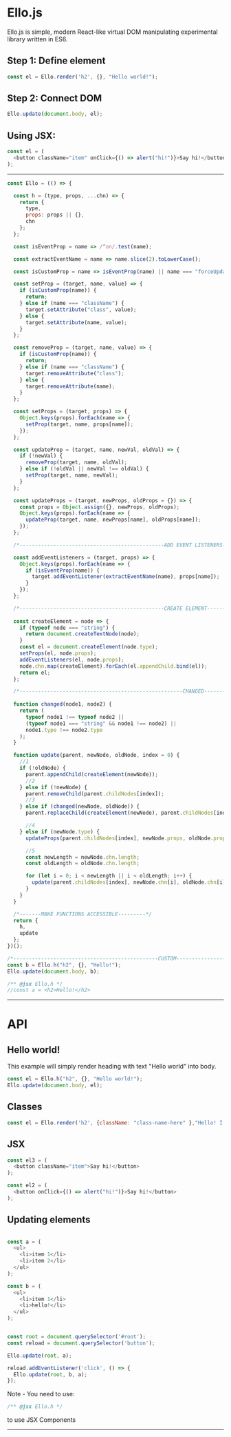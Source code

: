 # Ello.js
Ello.js is simple, modern React-like virtual DOM manipulating experimental library written in ES6. ​

## Step 1: Define element

```javascript
const el = Ello.render('h2', {}, "Hello world!");
```

## Step 2: Connect DOM

```javascript
Ello.update(document.body, el);
```


## Using JSX:
```javascript
const el = (
  <button className="item" onClick={() => alert("hi!")}>Say hi!</button>
);
```


---------------------------------------------------------------------------------------------------
```js
const Ello = (() => {

  const h = (type, props, ...chn) => {
    return {
      type,
      props: props || {},
      chn
    };
  };

  const isEventProp = name => /^on/.test(name);

  const extractEventName = name => name.slice(2).toLowerCase();

  const isCustomProp = name => isEventProp(name) || name === "forceUpdate";

  const setProp = (target, name, value) => {
    if (isCustomProp(name)) {
      return;
    } else if (name === "className") {
      target.setAttribute("class", value);
    } else {
      target.setAttribute(name, value);
    }
  };

  const removeProp = (target, name, value) => {
    if (isCustomProp(name)) {
      return;
    } else if (name === "className") {
      target.removeAttribute("class");
    } else {
      target.removeAttribute(name);
    }
  };

  const setProps = (target, props) => {
    Object.keys(props).forEach(name => {
      setProp(target, name, props[name]);
    });
  };

  const updateProp = (target, name, newVal, oldVal) => {
    if (!newVal) {
      removeProp(target, name, oldVal);
    } else if (!oldVal || newVal !== oldVal) {
      setProp(target, name, newVal);
    }
  };

  const updateProps = (target, newProps, oldProps = {}) => {
    const props = Object.assign({}, newProps, oldProps);
    Object.keys(props).forEach(name => {
      updateProp(target, name, newProps[name], oldProps[name]);
    });
  };

  /*-----------------------------------------------ADD EVENT LISTENERS-------------------------------------*/

  const addEventListeners = (target, props) => {
    Object.keys(props).forEach(name => {
      if (isEventProp(name)) {
        target.addEventListener(extractEventName(name), props[name]);
      }
    });
  };

  /*-----------------------------------------------CREATE ELEMENT-------------------------------------*/
 
  const createElement = node => {
    if (typeof node === "string") {
      return document.createTextNode(node);
    }
    const el = document.createElement(node.type);
    setProps(el, node.props);
    addEventListeners(el, node.props);
    node.chn.map(createElement).forEach(el.appendChild.bind(el));
    return el;
  };

  /*-----------------------------------------------------CHANGED-------------------------------------------*/
 
  function changed(node1, node2) {
    return (
      typeof node1 !== typeof node2 ||
      (typeof node1 === "string" && node1 !== node2) ||
      node1.type !== node2.type
    );
  }

  function update(parent, newNode, oldNode, index = 0) {
    //1
    if (!oldNode) {
      parent.appendChild(createElement(newNode));
      //2
    } else if (!newNode) {
      parent.removeChild(parent.childNodes[index]);
      //3
    } else if (changed(newNode, oldNode)) {
      parent.replaceChild(createElement(newNode), parent.childNodes[index]);

      //4
    } else if (newNode.type) {
      updateProps(parent.childNodes[index], newNode.props, oldNode.props);

      //5
      const newLength = newNode.chn.length;
      const oldLength = oldNode.chn.length;

      for (let i = 0; i < newLength || i < oldLength; i++) {
        update(parent.childNodes[index], newNode.chn[i], oldNode.chn[i], i);
      }
    }
  }

  /*-------MAKE FUNCTIONS ACCESSIBLE---------*/
  return {
    h,
    update
  };
})();

/*-----------------------------------------------CUSTOM-------------------------------------*/
const b = Ello.h("h2", {}, "Hello!");
Ello.update(document.body, b);

/** @jsx Ello.h */
//const a = <h2>Hello!</h2>
```


-------------------------------------------------------------------------------------------
# API
## Hello world!
This example will simply render heading with text "Hello world" into body.
```js
const el = Ello.h("h2", {}, "Hello world!");
Ello.update(document.body, el);
```


## Classes
```js
const el = Ello.render('h2', {className: "class-name-here" },"Hello! I have a class");
```


## JSX
```js
const el3 = (
  <button className="item">Say hi!</button>
);
```

```js
const el2 = (
  <button onClick={() => alert("hi!")}>Say hi!</button>
);
```
## Updating elements
```javascript

const a = (
  <ul>
    <li>item 1</li>
    <li>item 2</li>
  </ul>
);

const b = (
  <ul>
    <li>item 1</li>
    <li>hello!</li>
  </ul>
);


const root = document.querySelector('#root');
const reload = document.querySelector('button');

Ello.update(root, a);

reload.addEventListener('click', () => {
  Ello.update(root, b, a);
});
```



Note - You need to use:
```javascript
/** @jsx Ello.h */ 
```
to use JSX Components


-------------------------------------------------------------------------------------------------------------





